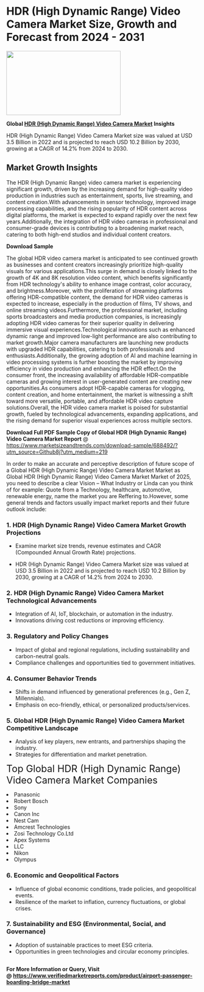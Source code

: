 <H1>HDR (High Dynamic Range) Video Camera Market Size, Growth and Forecast from 2024 - 2031</H1><img class="aligncenter size-medium wp-image-584254" src="https://thirdeyenews.in/wp-content/uploads/2024/09/Global-Market-Research-300x168.jpeg" alt="" width="300" height="168" /><p><strong>Global&nbsp;<a href="https://www.marketsizeandtrends.com/download-sample/688492/?utm_source=Github8j?utm_medium=219">HDR (High Dynamic Range) Video Camera Market</a> Insights</strong></p><p>HDR (High Dynamic Range) Video Camera Market size was valued at USD 3.5 Billion in 2022 and is projected to reach USD 10.2 Billion by 2030, growing at a CAGR of 14.2% from 2024 to 2030.</p><p><h2>Market Growth Insights</h2> <p>The HDR (High Dynamic Range) video camera market is experiencing significant growth, driven by the increasing demand for high-quality video production in industries such as entertainment, sports, live streaming, and content creation.With advancements in sensor technology, improved image processing capabilities, and the rising popularity of HDR content across digital platforms, the market is expected to expand rapidly over the next few years.Additionally, the integration of HDR video cameras in professional and consumer-grade devices is contributing to a broadening market reach, catering to both high-end studios and individual content creators.</p> <p><strong>Download Sample</strong></p> <p>The global HDR video camera market is anticipated to see continued growth as businesses and content creators increasingly prioritize high-quality visuals for various applications.This surge in demand is closely linked to the growth of 4K and 8K resolution video content, which benefits significantly from HDR technology's ability to enhance image contrast, color accuracy, and brightness.Moreover, with the proliferation of streaming platforms offering HDR-compatible content, the demand for HDR video cameras is expected to increase, especially in the production of films, TV shows, and online streaming videos.Furthermore, the professional market, including sports broadcasters and media production companies, is increasingly adopting HDR video cameras for their superior quality in delivering immersive visual experiences.Technological innovations such as enhanced dynamic range and improved low-light performance are also contributing to market growth.Major camera manufacturers are launching new products with upgraded HDR capabilities, catering to both professionals and enthusiasts.Additionally, the growing adoption of AI and machine learning in video processing systems is further boosting the market by improving efficiency in video production and enhancing the HDR effect.On the consumer front, the increasing availability of affordable HDR-compatible cameras and growing interest in user-generated content are creating new opportunities.As consumers adopt HDR-capable cameras for vlogging, content creation, and home entertainment, the market is witnessing a shift toward more versatile, portable, and affordable HDR video capture solutions.Overall, the HDR video camera market is poised for substantial growth, fueled by technological advancements, expanding applications, and the rising demand for superior visual experiences across multiple sectors.<p><span class=""><strong>Download Full PDF Sample Copy of Global HDR (High Dynamic Range) Video Camera Market Report</strong> @ <a href="https://www.marketsizeandtrends.com/download-sample/688492/?utm_source=Github8j?utm_medium=219" target="_blank">https://www.marketsizeandtrends.com/download-sample/688492/?utm_source=Github8j?utm_medium=219</a></span></p><p>In order to make an accurate and perceptive description of future scope of a Global&nbsp;HDR (High Dynamic Range) Video Camera Market Market as Global&nbsp;HDR (High Dynamic Range) Video Camera Market Market of 2025, you need to describe a clear Vision &ndash; What Industry or Linda can you think of for example: Quote from a Technology, healthcare, automotive, renewable energy, name the market you are Reffering to.However, some general trends and factors usually impact market reports and their future outlook include:</p><h3>1.&nbsp;<strong>HDR (High Dynamic Range) Video Camera Market Growth Projections</strong></h3><ul><li>Examine market size trends, revenue estimates and CAGR (Compounded Annual Growth Rate) projections.</li><li><p>HDR (High Dynamic Range) Video Camera Market size was valued at USD 3.5 Billion in 2022 and is projected to reach USD 10.2 Billion by 2030, growing at a CAGR of 14.2% from 2024 to 2030.</p></li></ul><h3>2.&nbsp;<strong>HDR (High Dynamic Range) Video Camera Market Technological Advancements</strong></h3><ul><li>Integration of AI, IoT, blockchain, or automation in the industry.</li><li>Innovations driving cost reductions or improving efficiency.</li></ul><h3>3.&nbsp;<strong>Regulatory and Policy Changes</strong></h3><ul><li>Impact of global and regional regulations, including sustainability and carbon-neutral goals.</li><li>Compliance challenges and opportunities tied to government initiatives.</li></ul><h3>4.&nbsp;<strong>Consumer Behavior Trends</strong></h3><ul><li>Shifts in demand influenced by generational preferences (e.g., Gen Z, Millennials).</li><li>Emphasis on eco-friendly, ethical, or personalized products/services.</li></ul><h3>5.&nbsp;<strong>Global HDR (High Dynamic Range) Video Camera Market Competitive Landscape</strong></h3><ul><li>Analysis of key players, new entrants, and partnerships shaping the industry.</li><li>Strategies for differentiation and market penetration.</li></ul><p data-pm-slice="1 1 []"><span style="color: inherit; font-family: inherit; font-size: 25px;">Top Global HDR (High Dynamic Range) Video Camera Market Companies</span></p><div class="" data-test-id=""><p><li>Panasonic</li><li> Robert Bosch</li><li> Sony</li><li> Canon Inc</li><li> Nest Cam</li><li> Amcrest Technologies</li><li> Zosi Technology Co.Ltd</li><li> Apex Systems</li><li> LLC</li><li> Nikon</li><li> Olympus</li></p></div><h3>6.&nbsp;<strong>Economic and Geopolitical Factors</strong></h3><ul><li>Influence of global economic conditions, trade policies, and geopolitical events.</li><li>Resilience of the market to inflation, currency fluctuations, or global crises.</li></ul><h3>7.&nbsp;<strong>Sustainability and ESG (Environmental, Social, and Governance)</strong></h3><ul><li>Adoption of sustainable practices to meet ESG criteria.</li><li>Opportunities in green technologies and circular economy principles.</li></ul><h2><strong style="font-size: 14px;">For More Information or Query, Visit @&nbsp;</strong><a style="background-color: #ffffff; font-size: 14px;" href="https://www.marketsizeandtrends.com/report/hdr-high-dynamic-range-video-camera-market/" target="_blank">https://www.verifiedmarketreports.com/product/airport-passenger-boarding-bridge-market</a></h2>